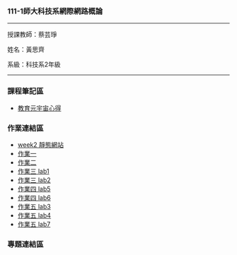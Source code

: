 ### 111-1師大科技系網際網路概論 ###
***
授課教師：蔡芸琤

姓名：黃思齊

系級：科技系2年級
***
### 課程筆記區 ###
* [教育元宇宙心得](https://medium.com/@kobe911029/主題-教育元宇宙-9caf3022e866)

### 作業連結區 ###
* [week2 靜態網站](https://41071134h.github.io/Web/mypage/)
* [作業一](https://youtu.be/RjIs2wUH5HU)
* [作業二](https://youtu.be/80zXG5er8kI)
* [作業三 lab1](https://youtu.be/8N2NJFHDhRc)
* [作業三 lab2](https://youtu.be/YjGvJXk1RrQ)
* [作業四 lab5](https://youtu.be/9s4YbupjdFU)
* [作業四 lab6](https://youtu.be/L0S22BcCn6s)
* [作業五 lab3](https://youtu.be/aN-IOYgnjP0)
* [作業五 lab4](https://youtu.be/owyo1dIokbw)
* [作業五 lab7](https://youtu.be/Tq2O_bOpn9U)
### 專題連結區 ###
